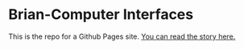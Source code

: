 # Brian-Computer Interfaces

This is the repo for a Github Pages site. [You can read the story here.](https://gamma-delta.github.io/bci)
